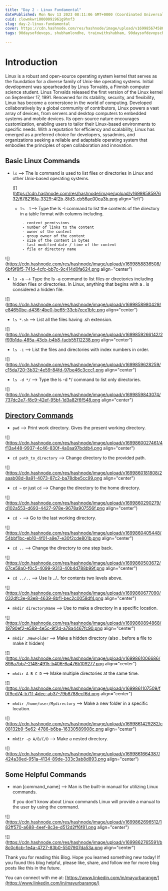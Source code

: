 ```yaml
---
title: "Day 2 - Linux Fundamental"
datePublished: Mon Nov 13 2023 08:11:06 GMT+0000 (Coordinated Universal Time)
cuid: clowmkwri000009i961g9hnf3
slug: day-2-linux-fundamental
cover: https://cdn.hashnode.com/res/hashnode/image/upload/v1699856745807/d14494ee-013b-482f-9f56-608d127086aa.png
tags: 90daysofdevops, shubhamlondhe, trainwithshubham, 90daysofdevopschallenge, tws

---
```


# Introduction

Linux is a robust and open-source operating system kernel that serves as the foundation for a diverse family of Unix-like operating systems. Initial development was spearheaded by Linus Torvalds, a Finnish computer science student. Linus Torvalds released the first version of the Linux kernel on September 17, 1991. Renowned for its stability, security, and flexibility, Linux has become a cornerstone in the world of computing. Developed collaboratively by a global community of contributors, Linux powers a vast array of devices, from servers and desktop computers to embedded systems and mobile devices. Its open-source nature encourages customization, enabling users to tailor their Linux-based environments to specific needs. With a reputation for efficiency and scalability, Linux has emerged as a preferred choice for developers, sysadmins, and organizations seeking a reliable and adaptable operating system that embodies the principles of open collaboration and innovation.

## Basic Linux Commands

* `ls` --&gt; The ls command is used to list files or directories in Linux and other Unix-based operating systems.
    
    ![](https://cdn.hashnode.com/res/hashnode/image/upload/v1699858597632/678216fa-3329-4f2b-8fd3-eb56ae00ea3b.png align="left")
    
    * `ls -l`\--&gt; Type the ls -l command to list the contents of the directory in a table format with columns including.
        
        ```plaintext
         - content permissions
         - number of links to the content
         - owner of the content
         - group owner of the content
         - size of the content in bytes
         - last modified date / time of the content
         - file or directory name
        ```
        

![](https://cdn.hashnode.com/res/hashnode/image/upload/v1699858836508/6bf9f8f5-741d-4cfc-bb7c-9c414d0fa624.png align="center")

* `ls -a` --&gt; Type the ls -a command to list files or directories including hidden files or directories. In Linux, anything that begins with a . is considered a hidden file.
    

![](https://cdn.hashnode.com/res/hashnode/image/upload/v1699858980429/e84650be-d436-4be0-be65-33cb7ece1bfc.png align="center")

* `ls *.sh` --&gt; List all the files having .sh extension.
    

![](https://cdn.hashnode.com/res/hashnode/image/upload/v1699859266142/2f93b1da-485a-43cb-b4b8-facb55112238.png align="center")

* `ls -i` --&gt; List the files and directories with index numbers in order.
    

![](https://cdn.hashnode.com/res/hashnode/image/upload/v1699859628259/c15da720-3b32-4e59-84fd-97be46c3ccc1.png align="center")

* `ls -d */` --&gt; Type the ls -d \*/ command to list only directories.
    

![](https://cdn.hashnode.com/res/hashnode/image/upload/v1699859843074/737dc2e7-f8c9-42ef-95bf-1d3a82f6f548.png align="center")

## [**Directory Commands**](https://github.com/LondheShubham153/90DaysOfDevOps/blob/master/2023/day02/solution.md#directoy-commands)

* `pwd` --&gt; Print work directory. Gives the present working directory.
    

![](https://cdn.hashnode.com/res/hashnode/image/upload/v1699860027461/4f13a448-9937-4c46-830f-4a0aa97bddb4.png align="center")

* `cd path_to_directory` --&gt; Change directory to the provided path.
    

![](https://cdn.hashnode.com/res/hashnode/image/upload/v1699860181808/2aaab08d-8a91-4073-87c2-ba78dbe5cc99.png align="center")

* `cd ~` or just `cd` --&gt; Change the directory to the home directory.
    

![](https://cdn.hashnode.com/res/hashnode/image/upload/v1699860290279/d102a553-d693-4427-978e-9678a907556f.png align="center")

* `cd -` --&gt; Go to the last working directory.
    

![](https://cdn.hashnode.com/res/hashnode/image/upload/v1699860405448/54bbf1bc-eb10-4f01-a9e7-e30f2cde801b.png align="center")

* `cd ..` --&gt; Change the directory to one step back.
    

![](https://cdn.hashnode.com/res/hashnode/image/upload/v1699860503672/67ce58a0-f0c5-4099-9313-40b4d788b99f.png align="center")

* `cd ../..` --&gt; Use ls ../.. for contents two levels above.
    

![](https://cdn.hashnode.com/res/hashnode/image/upload/v1699860677090/032dfc3e-83e8-4639-8bf1-bec2c0058df4.png align="center")

* `mkdir directoryName` --&gt; Use to make a directory in a specific location.
    

![](https://cdn.hashnode.com/res/hashnode/image/upload/v1699860894868/19790ef2-e589-4e5c-9f2d-a78a4467fc90.png align="center")

* `mkdir .NewFolder` --&gt; Make a hidden directory (also . before a file to make it hidden)
    

![](https://cdn.hashnode.com/res/hashnode/image/upload/v1699861006686/898a7bb7-2f48-4915-b406-6a476b109277.png align="center")

* `mkdir A B C D` --&gt; Make multiple directories at the same time.
    

![](https://cdn.hashnode.com/res/hashnode/image/upload/v1699861107509/f0f9cd74-b71f-4dec-ab37-79b8788ecf6d.png align="center")

* `mkdir /home/user/Mydirectory` --&gt; Make a new folder in a specific location.
    

![](https://cdn.hashnode.com/res/hashnode/image/upload/v1699861429282/c08132b9-5e62-4786-b6ba-16330589908c.png align="center")

* `mkdir -p A/B/C/D` --&gt; Make a nested directory.
    

![](https://cdn.hashnode.com/res/hashnode/image/upload/v1699861664387/424a39ed-951a-4134-89de-333c3ab8d893.png align="center")

## Some Helpful Commands

* man \[command\_name\] --&gt; Man is the built-in manual for utilizing Linux commands.
    
    If you don't know about Linux commands Linux will provide a manual to the user by using the command.
    

![](https://cdn.hashnode.com/res/hashnode/image/upload/v1699862696512/182ff570-a688-4eef-8c3e-d512d2ff6f81.png align="center")

![](https://cdn.hashnode.com/res/hashnode/image/upload/v1699862765591/b8c0c6cb-1e4a-4727-83b0-5507907da53a.png align="center")

Thank you for reading this Blog. Hope you learned something new today! If you found this blog helpful, please like, share, and follow me for more blog posts like this in the future.

You can connect with me at: [https://www.linkedin.com/in/mayurbarange/](https://www.linkedin.com/in/mayurbarange/)